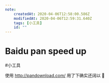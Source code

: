 ```yaml
---
note:
    createdAt: 2020-04-06T12:58:00.586Z
    modifiedAt: 2020-04-06T12:59:31.640Z
    tags: [小工具]
    id: ""
---
```

# Baidu pan speed up
#小工具 

使用 http://pandownload.com/
用了下确实还阔以 :full_moon_with_face: 

